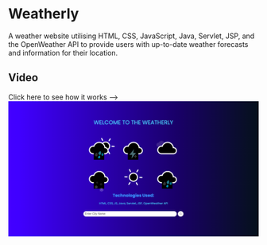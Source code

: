 # Weatherly

A weather website utilising HTML, CSS, JavaScript, Java, Servlet, JSP, and the OpenWeather API to provide users with up-to-date weather forecasts and information for their location.

## Video
Click here to see how it works -->
[![Watch the video](https://github.com/KUNDAN-NANDY/Weatherly/blob/main/src/main/webapp/images/Screenshot2.png)](https://www.youtube.com/watch?v=-fQnHtVKGzs)
